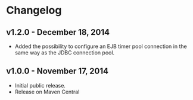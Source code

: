 # Changelog

## v1.2.0 - December 18, 2014

* Added the possibility to configure an EJB timer pool connection in the same way as the JDBC connection pool.

## v1.0.0 - November 17, 2014

* Initial public release.
* Release on Maven Central
